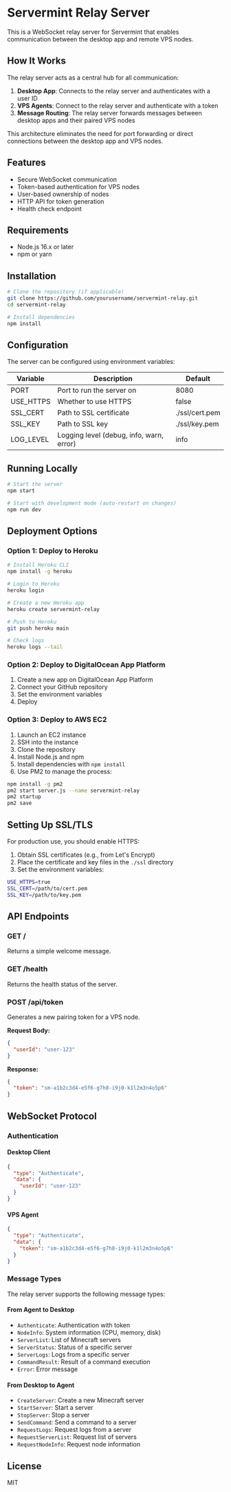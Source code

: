 # Servermint Relay Server

This is a WebSocket relay server for Servermint that enables communication between the desktop app and remote VPS nodes.

## How It Works

The relay server acts as a central hub for all communication:

1. **Desktop App**: Connects to the relay server and authenticates with a user ID
2. **VPS Agents**: Connect to the relay server and authenticate with a token
3. **Message Routing**: The relay server forwards messages between desktop apps and their paired VPS nodes

This architecture eliminates the need for port forwarding or direct connections between the desktop app and VPS nodes.

## Features

- Secure WebSocket communication
- Token-based authentication for VPS nodes
- User-based ownership of nodes
- HTTP API for token generation
- Health check endpoint

## Requirements

- Node.js 16.x or later
- npm or yarn

## Installation

```bash
# Clone the repository (if applicable)
git clone https://github.com/yourusername/servermint-relay.git
cd servermint-relay

# Install dependencies
npm install
```

## Configuration

The server can be configured using environment variables:

| Variable | Description | Default |
|----------|-------------|---------|
| PORT | Port to run the server on | 8080 |
| USE_HTTPS | Whether to use HTTPS | false |
| SSL_CERT | Path to SSL certificate | ./ssl/cert.pem |
| SSL_KEY | Path to SSL key | ./ssl/key.pem |
| LOG_LEVEL | Logging level (debug, info, warn, error) | info |

## Running Locally

```bash
# Start the server
npm start

# Start with development mode (auto-restart on changes)
npm run dev
```

## Deployment Options

### Option 1: Deploy to Heroku

```bash
# Install Heroku CLI
npm install -g heroku

# Login to Heroku
heroku login

# Create a new Heroku app
heroku create servermint-relay

# Push to Heroku
git push heroku main

# Check logs
heroku logs --tail
```

### Option 2: Deploy to DigitalOcean App Platform

1. Create a new app on DigitalOcean App Platform
2. Connect your GitHub repository
3. Set the environment variables
4. Deploy

### Option 3: Deploy to AWS EC2

1. Launch an EC2 instance
2. SSH into the instance
3. Clone the repository
4. Install Node.js and npm
5. Install dependencies with `npm install`
6. Use PM2 to manage the process:

```bash
npm install -g pm2
pm2 start server.js --name servermint-relay
pm2 startup
pm2 save
```

## Setting Up SSL/TLS

For production use, you should enable HTTPS:

1. Obtain SSL certificates (e.g., from Let's Encrypt)
2. Place the certificate and key files in the `./ssl` directory
3. Set the environment variables:

```bash
USE_HTTPS=true
SSL_CERT=/path/to/cert.pem
SSL_KEY=/path/to/key.pem
```

## API Endpoints

### GET /

Returns a simple welcome message.

### GET /health

Returns the health status of the server.

### POST /api/token

Generates a new pairing token for a VPS node.

**Request Body:**
```json
{
  "userId": "user-123"
}
```

**Response:**
```json
{
  "token": "sm-a1b2c3d4-e5f6-g7h8-i9j0-k1l2m3n4o5p6"
}
```

## WebSocket Protocol

### Authentication

#### Desktop Client
```json
{
  "type": "Authenticate",
  "data": {
    "userId": "user-123"
  }
}
```

#### VPS Agent
```json
{
  "type": "Authenticate",
  "data": {
    "token": "sm-a1b2c3d4-e5f6-g7h8-i9j0-k1l2m3n4o5p6"
  }
}
```

### Message Types

The relay server supports the following message types:

#### From Agent to Desktop
- `Authenticate`: Authentication with token
- `NodeInfo`: System information (CPU, memory, disk)
- `ServerList`: List of Minecraft servers
- `ServerStatus`: Status of a specific server
- `ServerLogs`: Logs from a specific server
- `CommandResult`: Result of a command execution
- `Error`: Error message

#### From Desktop to Agent
- `CreateServer`: Create a new Minecraft server
- `StartServer`: Start a server
- `StopServer`: Stop a server
- `SendCommand`: Send a command to a server
- `RequestLogs`: Request logs from a server
- `RequestServerList`: Request list of servers
- `RequestNodeInfo`: Request node information

## License

MIT 